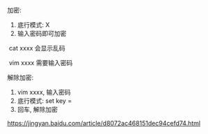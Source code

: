 加密: 

1. 底行模式: X
2. 输入密码即可加密

​	cat xxxx 会显示乱码

​	vim xxxx 需要输入密码

解除加密:

1. vim xxxx, 输入密码
2. 底行模式: set key =
3. 回车, 解除加密

https://jingyan.baidu.com/article/d8072ac468151dec94cefd74.html
